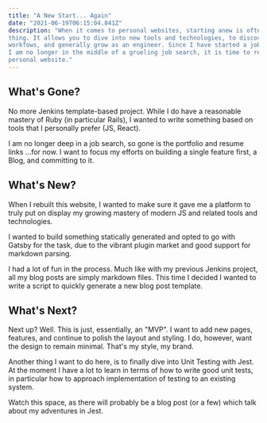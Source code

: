 ```yaml
---
title: "A New Start... Again"
date: "2021-06-19T06:15:04.841Z"
description: "When it comes to personal websites, starting anew is often a good 
thing. It allows you to dive into new tools and technologies, to discover new 
workfows, and generally grow as an engineer. Since I have started a job job, and
I am no longer in the middle of a grueling job search, it is time to revisit my 
personal website."
---
```


## What's Gone?

No more Jenkins template-based project. While I do have a reasonable mastery of 
Ruby (in particular Rails), I wanted to write something based on tools that I 
personally prefer (JS, React).

I am no longer deep in a job search, so gone is the portfolio and resume links 
...for now. I want to focus my efforts on building a single feature first, a Blog,
and committing to it.

## What's New?

When I rebuilt this website, I wanted to make sure it gave me a platform to truly
put on display my growing mastery of modern JS and related tools and technologies. 

I wanted to build something statically generated and opted to go with Gatsby for 
the task, due to the vibrant plugin market and good support for markdown parsing.

I had a lot of fun in the process. Much like with my previous Jenkins project, 
all my blog posts are simply markdown files. This time I decided I wanted to 
write a script to quickly generate a new blog post template.

## What's Next?

Next up? Well. This is just, essentially, an "MVP". I want to add new pages, 
features, and continue to polish the layout and styling. I do, however, want the
design to remain minimal. That's my style, my brand.

Another thing I want to do here, is to finally dive into Unit Testing with Jest.
At the moment I have a lot to learn in terms of how to write good unit tests, 
in particular how to approach implementation of testing to an existing system. 

Watch this space, as there will probably be a blog post (or a few) which talk
about my adventures in Jest. 

